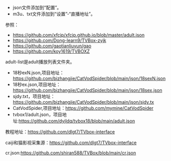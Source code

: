 + json文件添加到“配置”。
+ m3u、txt文件添加到“设置”-“直播地址”。

参照：
+ https://github.com/xfcjp/xfcjp.github.io/blob/master/adult.json
+ https://github.com/Dong-learn9/TVBox-zyjk
+ https://github.com/gaotianliuyun/gao
+ https://github.com/koy1619/TVBOXZ

adult-list是adult播放列表文件夹。

+ 18秒exN.json,项目地址：https://github.com/bizhangjie/CatVodSpider/blob/main/json/18sexN.json
+ 18秒ex.json,项目地址：https://github.com/bizhangjie/CatVodSpider/blob/main/json/18sex.json
+ sjdy.txt，项目地址：https://github.com/bizhangjie/CatVodSpider/blob/main/json/sjdy.tx
+ CatVodSpider,项目地址：https://github.com/mymine/CatVodSpider
+ tvbox1/adult.json，项目地址:https://github.com/dyjldq/tvbox18/blob/main/adult.json

教程地址：https://github.com/dlgt7/TVbox-interface

caiji和猫影视采集源：https://github.com/dlgt7/TVbox-interface

cr.json:https://github.com/shiran588/TVBox/blob/main/cr.json
